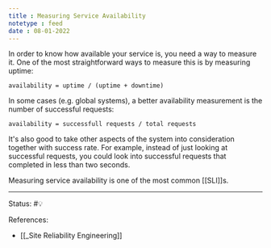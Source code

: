 ```yaml
---
title : Measuring Service Availability
notetype : feed
date : 08-01-2022
---
```


In order to know how available your service is, you need a way to measure it. One of the most straightforward ways to measure this is by measuring uptime:

```
availability = uptime / (uptime + downtime)
```

In some cases (e.g. global systems), a better availability measurement is the number of successful requests:

```
availability = successfull requests / total requests
```

It's also good to take other aspects of the system into consideration together with success rate. For example, instead of just looking at successful requests, you could look into successful requests that completed in less than two seconds. 

Measuring service availability is one of the most common [[SLI]]s.


-----

Status: #💡 

References:
- [[_Site Reliability Engineering]]
